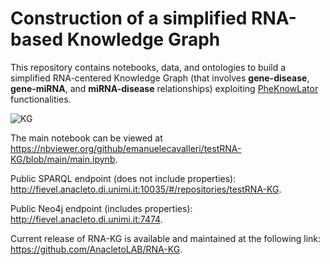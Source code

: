 # Construction of a simplified RNA-based Knowledge Graph

This repository contains notebooks, data, and ontologies to build a simplified RNA-centered Knowledge Graph (that involves **gene-disease**, **gene-miRNA**, and **miRNA-disease** relationships) exploiting [PheKnowLator](https://github.com/callahantiff/PheKnowLator) functionalities.

![KG](https://github.com/emanuelecavalleri/testRNA-KG/assets/33032169/e6228042-137d-4241-8971-e674fe41d4f3)

The main notebook can be viewed at https://nbviewer.org/github/emanuelecavalleri/testRNA-KG/blob/main/main.ipynb.

Public SPARQL endpoint (does not include properties): http://fievel.anacleto.di.unimi.it:10035/#/repositories/testRNA-KG.

Public Neo4j endpoint (includes properties): http://fievel.anacleto.di.unimi.it:7474.

Current release of RNA-KG is available and maintained at the following link: https://github.com/AnacletoLAB/RNA-KG.
